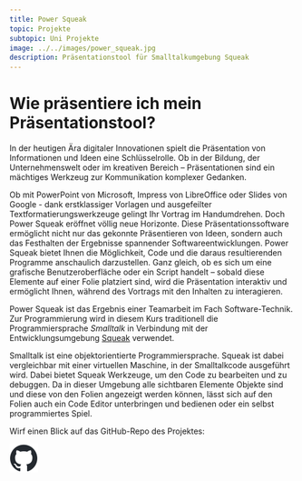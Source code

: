 ```yaml
---
title: Power Squeak
topic: Projekte
subtopic: Uni Projekte
image: ../../images/power_squeak.jpg
description: Präsentationstool für Smalltalkumgebung Squeak
---
```


# Wie präsentiere ich mein Präsentationstool?

In der heutigen Ära digitaler Innovationen spielt die Präsentation von Informationen und Ideen eine Schlüsselrolle. Ob in der Bildung, der Unternehmenswelt oder im kreativen Bereich – Präsentationen sind ein mächtiges Werkzeug zur Kommunikation komplexer Gedanken. 

Ob mit PowerPoint von Microsoft, Impress von LibreOffice oder Slides von Google - dank erstklassiger Vorlagen und ausgefeilter Textformatierungswerkzeuge gelingt Ihr Vortrag im Handumdrehen. Doch Power Squeak eröffnet völlig neue Horizonte. Diese Präsentationssoftware ermöglicht nicht nur das gekonnte Präsentieren von Ideen, sondern auch das Festhalten der Ergebnisse spannender Softwareentwicklungen. Power Squeak bietet Ihnen die Möglichkeit, Code und die daraus resultierenden Programme anschaulich darzustellen. Ganz gleich, ob es sich um eine grafische Benutzeroberfläche oder ein Script handelt – sobald diese Elemente auf einer Folie platziert sind, wird die Präsentation interaktiv und ermöglicht Ihnen, während des Vortrags mit den Inhalten zu interagieren.

Power Squeak ist das Ergebnis einer Teamarbeit im Fach Software-Technik. Zur Programmierung wird in diesem Kurs traditionell die Programmiersprache _Smalltalk_ in Verbindung mit der Entwicklungsumgebung [Squeak](https://squeak.org) verwendet.

Smalltalk ist eine objektorientierte Programmiersprache. Squeak ist dabei vergleichbar mit einer virtuellen Maschine, in der Smalltalkcode ausgeführt wird. Dabei bietet Squeak Werkzeuge, um den Code zu bearbeiten und zu debuggen. Da in dieser Umgebung alle sichtbaren Elemente Objekte sind und diese von den Folien angezeigt werden können, lässt sich auf den Folien auch ein Code Editor unterbringen und bedienen oder ein selbst programmiertes Spiel.

Wirf einen Blick auf das GitHub-Repo des Projektes: 

<a href="https://github.com/hpi-swa-teaching/PowerSqueak"><img src="../../images/github-mark.png"/></a>